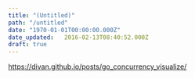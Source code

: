 ```yaml
---
title: "(Untitled)"
path: "/untitled"
date: "1970-01-01T00:00:00.000Z"
date_updated:   2016-02-13T08:40:52.000Z
draft: true
---
```


https://divan.github.io/posts/go_concurrency_visualize/
